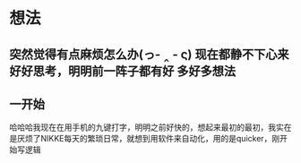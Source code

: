 # 想法

突然觉得有点麻烦怎么办(っ- ‸ - ς)
现在都静不下心来好好思考，明明前一阵子都有好
多好多想法
-
## 一开始
哈哈哈我现在在用手机的九键打字，明明之前好快的，想起来最初的最初，我实在是厌烦了NIKKE每天的繁琐日常，就想到用软件来自动化，用的是quicker，刚开始写逻辑
<!--stackedit_data:
eyJoaXN0b3J5IjpbLTEyNjM2MzgyOTAsMTE0MjQxMjU3Nl19
-->